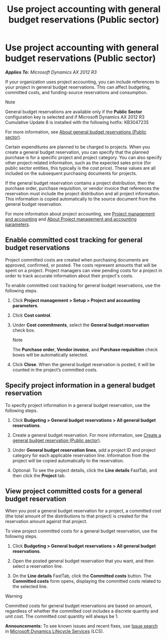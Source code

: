 ﻿---
title: Use project accounting with general budget reservations (Public sector)
TOCTitle: Use project accounting with general budget reservations (Public sector)
ms:assetid: 02fc85f6-9015-458e-ac01-98e2fa6ee0bc
ms:mtpsurl: https://technet.microsoft.com/en-us/library/Dn906409(v=AX.60)
ms:contentKeyID: 64978170
ms.date: 03/25/2015
mtps_version: v=AX.60
f1_keywords:
- projects
- public sector
- budget reservation
- budget reservations
- general budget reservation
- general budget reservations
- project accounting
---

# Use project accounting with general budget reservations (Public sector) 


_**Applies To:** Microsoft Dynamics AX 2012 R3_

If your organization uses project accounting, you can include references to your project in general budget reservations. This can affect budgeting, committed costs, and funding-source reservations and consumption.


> [!NOTE]
> <P>General budget reservations are available only if the <STRONG>Public Sector</STRONG> configuration key is selected and if Microsoft Dynamics AX 2012 R3 Cumulative Update 8 is installed with the following hotfix: KB3047235</P>



For more information, see [About general budget reservations (Public sector)](about-general-budget-reservations-public-sector.md).

Certain expenditures are planned to be charged to projects. When you create a general budget reservation, you can specify that the planned purchase is for a specific project and project category. You can also specify other project-related information, such as the expected sales price (for public sector entities, this typically is the cost price). These values are all included on the subsequent purchasing documents for projects.

If the general budget reservation contains a project distribution, then the purchase order, purchase requisition, or vendor invoice that references the reservation must include the project distribution and all project information. This information is copied automatically to the source document from the general budget reservation.

For more information about project accounting, see [Project management and accounting](project-management-and-accounting.md) and [About Project management and accounting parameters](about-project-management-and-accounting-parameters.md).

## Enable committed cost tracking for general budget reservations

Project committed costs are created when purchasing documents are approved, confirmed, or posted. The costs represent amounts that will be spent on a project. Project managers can view pending costs for a project in order to track accurate information about their project's costs.

To enable committed cost tracking for general budget reservations, use the following steps.

1.  Click **Project management \> Setup \> Project and accounting parameters**.

2.  Click **Cost control**.

3.  Under **Cost commitments**, select the **General budget reservation** check box.
    

    > [!NOTE]
    > <P>The <STRONG>Purchase order</STRONG>, <STRONG>Vendor invoice</STRONG>, and <STRONG>Purchase requisition</STRONG> check boxes will be automatically selected.</P>



4.  Click **Close**. When the general budget reservation is posted, it will be counted in the project’s committed costs.

## Specify project information in a general budget reservation

To specify project information in a general budget reservation, use the following steps.

1.  Click **Budgeting \> General budget reservations \> All general budget reservations**.

2.  Create a general budget reservation. For more information, see [Create a general budget reservation (Public sector)](create-a-general-budget-reservation-public-sector.md).

3.  Under **General budget reservation lines**, add a project ID and project category for each applicable reservation line. Information from the project will be copied automatically to the reservation.

4.  Optional: To see the project details, click the **Line details** FastTab, and then click the **Project** tab.

## View project committed costs for a general budget reservation

When you post a general budget reservation for a project, a committed cost (the total amount of the distributions to that project) is created for the reservation amount against that project.

To view project committed costs for a general budget reservation, use the following steps.

1.  Click **Budgeting \> General budget reservations \> All general budget reservations**.

2.  Open the posted general budget reservation that you want, and then select a reservation line.

3.  On the **Line details** FastTab, click the **Committed costs** button. The **Committed costs** form opens, displaying the committed costs related to the selected line.


> [!WARNING]
> <P>Committed costs for general budget reservations are based on amount, regardless of whether the committed cost includes a discrete quantity and unit cost. The committed cost quantity will always be 1.</P>


  
**Announcements:** To see known issues and recent fixes, use [Issue search](http://go.microsoft.com/fwlink/?linkid=389258) in [Microsoft Dynamics Lifecycle Services](http://go.microsoft.com/fwlink/?linkid=306505) (LCS).

